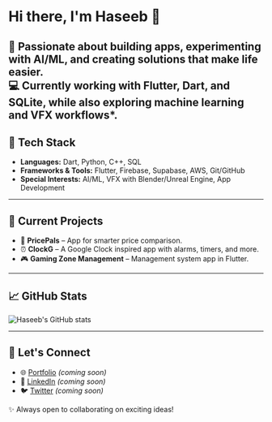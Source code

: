 # Hi there, I'm Haseeb 👋

🚀 Passionate about building apps, experimenting with AI/ML, and creating solutions that make life easier.  
💻 Currently working with **Flutter, Dart, and SQLite**, while also exploring **machine learning** and **VFX** workflows*. 
---

## 🔧 Tech Stack
- **Languages:** Dart, Python, C++, SQL  
- **Frameworks & Tools:** Flutter, Firebase, Supabase, AWS, Git/GitHub  
- **Special Interests:** AI/ML, VFX with Blender/Unreal Engine, App Development  

---

## 🌟 Current Projects
- 📱 **PricePals** – App for smarter price comparison.  
- ⏰ **ClockG** – A Google Clock inspired app with alarms, timers, and more.  
- 🎮 **Gaming Zone Management** – Management system app in Flutter.  

---

## 📈 GitHub Stats
![Haseeb's GitHub stats](https://github-readme-stats.vercel.app/api?username=Haxeeb71&show_icons=true&theme=tokyonight)

---

## 🤝 Let's Connect
- 🌐 [Portfolio](#) *(coming soon)*  
- 💼 [LinkedIn](#)  *(coming soon)*
- 🐦 [Twitter](#)  *(coming soon)*

✨ Always open to collaborating on exciting ideas!
